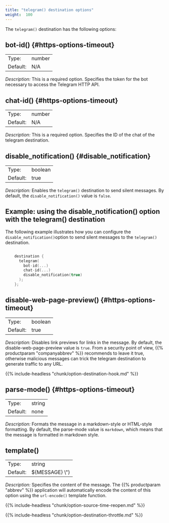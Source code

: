 ```yaml
---
title: "telegram() destination options"
weight:  100
---
```

<!-- DISCLAIMER: This file is based on the syslog-ng Open Source Edition documentation https://github.com/balabit/syslog-ng-ose-guides/commit/2f4a52ee61d1ea9ad27cb4f3168b95408fddfdf2 and is used under the terms of The syslog-ng Open Source Edition Documentation License. The file has been modified by Axoflow. -->

The `telegram()` destination has the following options:


## bot-id() {#https-options-timeout}

|          |        |
| -------- | ------ |
| Type:    | number |
| Default: | N/A    |

*Description:* This is a required option. Specifies the token for the bot necessary to access the Telegram HTTP API.



## chat-id() {#https-options-timeout}

|          |        |
| -------- | ------ |
| Type:    | number |
| Default: | N/A    |

*Description:* This is a required option. Specifies the ID of the chat of the telegram destination.



## disable_notification() {#disable_notification}

|          |              |
| -------- | ------------ |
| Type:    | boolean      |
| Default: | true | false |

*Description:* Enables the `telegram()` destination to send silent messages. By default, the `disable_notification()` value is `false`.


## Example: using the disable_notification() option with the telegram() destination

The following example illustrates how you can configure the `disable_notification()`option to send silent messages to the `telegram()` destination.

```c

    destination {
      telegram(
        bot-id(...)
        chat-id(...) 
        disable_notification(true)
      ); 
    };

```




## disable-web-page-preview() {#https-options-timeout}

|          |         |
| -------- | ------- |
| Type:    | boolean |
| Default: | true    |

*Description:* Disables link previews for links in the message. By default, the disable-web-page-preview value is `true`. From a security point of view, {{% productparam "companyabbrev" %}} recommends to leave it true, otherwise malicious messages can trick the telegram destination to generate traffic to any URL.


{{% include-headless "chunk/option-destination-hook.md" %}}


## parse-mode() {#https-options-timeout}

|          |        |
| -------- | ------ |
| Type:    | string |
| Default: | none   |

*Description:* Formats the message in a markdown-style or HTML-style formatting. By default, the parse-mode value is `markdown`, which means that the message is formatted in markdown style.



## template()

|          |                 |
| -------- | --------------- |
| Type:    | string          |
| Default: | ${MESSAGE} \\") |

*Description:* Specifies the content of the message. The {{% productparam "abbrev" %}} application will automatically encode the content of this option using the `url-encode()` template function.


{{% include-headless "chunk/option-source-time-reopen.md" %}}

{{% include-headless "chunk/option-destination-throttle.md" %}}
